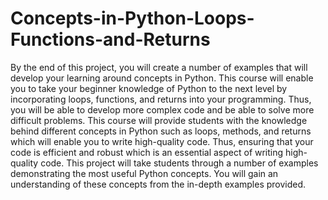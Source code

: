 # Concepts-in-Python-Loops-Functions-and-Returns
By the end of this project, you will create a number of examples that will develop your learning around concepts in Python. This course will enable you to take your beginner knowledge of Python to the next level by incorporating loops, functions, and returns into your programming. Thus, you will be able to develop more complex code and be able to solve more difficult problems. This course will provide students with the knowledge behind different concepts in Python such as loops, methods, and returns which will enable you to write high-quality code.  Thus, ensuring that your code is efficient and robust which is an essential aspect of writing high-quality code. This project will take students through a number of examples demonstrating the most useful Python concepts. You will gain an understanding of these concepts from the in-depth examples provided.
